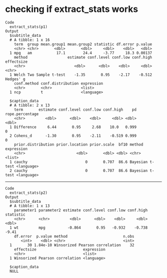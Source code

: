 # checking if extract_stats works

    Code
      extract_stats(p1)
    Output
      $subtitle_data
      # A tibble: 1 x 16
        term  group mean.group1 mean.group2 statistic df.error p.value
        <chr> <chr>       <dbl>       <dbl>     <dbl>    <dbl>   <dbl>
      1 mpg   am           17.1        24.4     -3.77     18.3 0.00137
        method                  estimate conf.level conf.low conf.high effectsize
        <chr>                      <dbl>      <dbl>    <dbl>     <dbl> <chr>     
      1 Welch Two Sample t-test    -1.35       0.95    -2.17    -0.512 Hedges' g 
        conf.method conf.distribution expression
        <chr>       <chr>             <list>    
      1 ncp         t                 <language>
      
      $caption_data
      # A tibble: 2 x 13
        term       estimate conf.level conf.low conf.high    pd rope.percentage
        <chr>         <dbl>      <dbl>    <dbl>     <dbl> <dbl>           <dbl>
      1 Difference     6.44       0.95     2.68    10.0   0.999               0
      2 Cohens_d      -1.30       0.95    -2.11    -0.519 0.999               0
        prior.distribution prior.location prior.scale  bf10 method          expression
        <chr>                       <dbl>       <dbl> <dbl> <chr>           <list>    
      1 cauchy                          0       0.707  86.6 Bayesian t-test <language>
      2 cauchy                          0       0.707  86.6 Bayesian t-test <language>
      

---

    Code
      extract_stats(p2)
    Output
      $subtitle_data
      # A tibble: 1 x 13
        parameter1 parameter2 estimate conf.level conf.low conf.high statistic
        <chr>      <chr>         <dbl>      <dbl>    <dbl>     <dbl>     <dbl>
      1 wt         mpg          -0.864       0.95   -0.932    -0.738     -9.41
        df.error  p.value method                         n.obs
           <int>    <dbl> <chr>                          <int>
      1       30 1.84e-10 Winsorized Pearson correlation    32
        effectsize                     expression
        <chr>                          <list>    
      1 Winsorized Pearson correlation <language>
      
      $caption_data
      NULL
      

